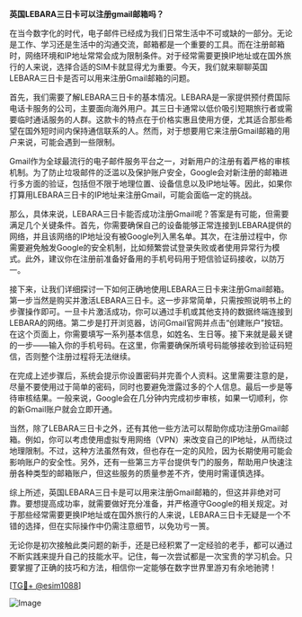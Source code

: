 **英国LEBARA三日卡可以注册gmail邮箱吗？**

在当今数字化的时代，电子邮件已经成为我们日常生活中不可或缺的一部分。无论是工作、学习还是生活中的沟通交流，邮箱都是一个重要的工具。而在注册邮箱时，网络环境和IP地址常常会成为限制条件。对于经常需要更换IP地址或在国外旅行的人来说，选择合适的SIM卡就显得尤为重要。今天，我们就来聊聊英国LEBARA三日卡是否可以用来注册Gmail邮箱的问题。

首先，我们需要了解LEBARA三日卡的基本情况。LEBARA是一家提供预付费国际电话卡服务的公司，主要面向海外用户。其三日卡通常以低价吸引短期旅行者或需要临时通话服务的人群。这款卡的特点在于价格实惠且使用方便，尤其适合那些希望在国外短时间内保持通信联系的人。然而，对于想要用它来注册Gmail邮箱的用户来说，可能会遇到一些限制。

Gmail作为全球最流行的电子邮件服务平台之一，对新用户的注册有着严格的审核机制。为了防止垃圾邮件的泛滥以及保护账户安全，Google会对新注册的邮箱进行多方面的验证，包括但不限于地理位置、设备信息以及IP地址等。因此，如果你打算用LEBARA三日卡的IP地址来注册Gmail，可能会面临一定的挑战。

那么，具体来说，LEBARA三日卡能否成功注册Gmail呢？答案是有可能，但需要满足几个关键条件。首先，你需要确保自己的设备能够正常连接到LEBARA提供的网络，并且该网络的IP地址没有被Google列入黑名单。其次，在注册过程中，你需要避免触发Google的安全机制，比如频繁尝试登录失败或者使用异常行为模式。此外，建议你在注册前准备好备用的手机号码用于短信验证码接收，以防万一。

接下来，让我们详细探讨一下如何正确地使用LEBARA三日卡来注册Gmail邮箱。第一步当然是购买并激活LEBARA三日卡。这一步非常简单，只需按照说明书上的步骤操作即可。一旦卡片激活成功，你可以通过手机或其他支持的数据终端连接到LEBARA的网络。第二步是打开浏览器，访问Gmail官网并点击“创建账户”按钮。在这个页面上，你需要填写一系列基本信息，如姓名、生日等。接下来就是最关键的一步——输入你的手机号码。在这里，你需要确保所填号码能够接收到验证码短信，否则整个注册过程将无法继续。

在完成上述步骤后，系统会提示你设置密码并完善个人资料。这里需要注意的是，尽量不要使用过于简单的密码，同时也要避免泄露过多的个人信息。最后一步是等待审核结果。一般来说，Google会在几分钟内完成初步审核，如果一切顺利，你的新Gmail账户就会立即开通。

当然，除了LEBARA三日卡之外，还有其他一些方法可以帮助你成功注册Gmail邮箱。例如，你可以考虑使用虚拟专用网络（VPN）来改变自己的IP地址，从而绕过地理限制。不过，这种方法虽然有效，但也存在一定的风险，因为长期使用可能会影响账户的安全性。另外，还有一些第三方平台提供专门的服务，帮助用户快速注册各种类型的邮箱账户，但这些服务的质量参差不齐，使用时需谨慎选择。

综上所述，英国LEBARA三日卡是可以用来注册Gmail邮箱的，但这并非绝对可靠。要想提高成功率，就需要做好充分准备，并严格遵守Google的相关规定。对于那些经常需要更换IP地址或在国外旅行的人来说，LEBARA三日卡无疑是一个不错的选择，但在实际操作中仍需注意细节，以免功亏一篑。

无论你是初次接触此类问题的新手，还是已经积累了一定经验的老手，都可以通过不断实践来提升自己的技能水平。记住，每一次尝试都是一次宝贵的学习机会。只要掌握了正确的技巧和方法，相信你一定能够在数字世界里游刃有余地驰骋！

[[TG💪+ @esim1088](https://t.me/s/esim1088)]

![Image](https://i.postimg.cc/4NQfJmqS/Snipaste-2025-05-13-00-14-12.png)